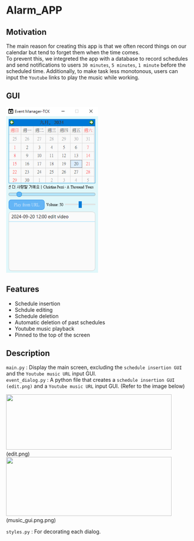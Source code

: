 # Alarm_APP

## Motivation
The main reason for creating this app is that we often record things on our calendar but tend to forget them when the time comes.   
To prevent this, we integreted the app with a database to record schedules and send notifications to users `30 minutes`, `5 minutes`, `1 minute` before the scheduled time. Additionally, to make task less monotonous, users can input the `Youtube` links to play the music while working.

## GUI
<img src = './images/gui.png' width = 250, height = 450></img>

## Features
+ Schedule insertion
+ Schdule editing
+ Schedule deletion
+ Automatic deletion of past schedules
+ Youtube music playback
+ Pinned to the top of the screen

## Description
```main.py``` : Display the main screen, excluding the `schedule insertion GUI` and the `Youtube music URL` input GUI.   
```event_dialog.py``` : A python file that creates a `schedule insertion GUI (edit.png)` and a `Youtube music URL` input GUI. (Refer to the image below)

<img src = './images/insert.png' width = 450, height = 150></img> (edit.png)   
<img src = './images/music_gui.png' width = 450, height = 160></img> (music_gui.png.png)  

```styles.py``` : For decorating each dialog.


